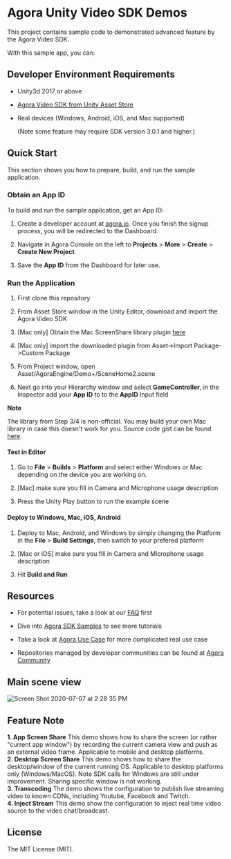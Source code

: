 # Agora Unity Video SDK Demos

This project contains sample code to demonstrated advanced feature by the Agora Video SDK.

  

With this sample app, you can:

  

## Developer Environment Requirements

  

- Unity3d 2017 or above

-  [Agora Video SDK from Unity Asset Store](https://assetstore.unity.com/packages/tools/video/agora-video-chat-sdk-for-unity-134502)

- Real devices (Windows, Android, iOS, and Mac supported)

  (Note some feature may require SDK version 3.0.1 and higher.)

  

## Quick Start

  

This section shows you how to prepare, build, and run the sample application.

  

### Obtain an App ID

  

To build and run the sample application, get an App ID:

  

1.  Create a developer account at  [agora.io](https://dashboard.agora.io/signin/). Once you finish the signup process, you will be redirected to the Dashboard.

2.  Navigate in Agora Console on the left to  ****Projects****  >  ****More****  >  ****Create****  >  ****Create New Project****.

3.  Save the  ****App ID****  from the Dashboard for later use.

  

  

### [](https://github.com/AgoraIO-Community/Unity-RTM#run-the-application)Run the Application

  

1.  First clone this repository

2. From Asset Store window in the Unity Editor, download and import the Agora Video SDK

3.  [Mac only] Obtain the Mac ScreenShare library plugin [here](https://bit.ly/2AIFyjK)

4. [Mac only] import the downloaded plugin from Asset->Import Package->Custom Package

5.  From Project window, open Asset/AgoraEngine/Demo+/SceneHome2.scene

6. Next go into your Hierarchy window and select  ****GameController****, in the Inspector add your  ****App ID****  to to the  ****AppID****  Input field

  

****Note****

The library from Step 3/4 is non-official.  You may build your own Mac library in case this doesn't work for you.  Source code gist can be found [here](https://gist.github.com/icywind/0fd26481dd6884821d7f917944ec0042).

#### [](https://github.com/AgoraIO-Community/Unity-RTM#test-in-editor)Test in Editor

  

1.  Go to  ****File****  >  ****Builds****  >  ****Platform****  and select either Windows or Mac depending on the device you are working on.

2. [Mac] make sure you fill in Camera and Microphone usage description

3. Press the Unity Play button to run the example scene

  

#### [](https://github.com/AgoraIO-Community/Unity-RTM#deploy-to-windows-mac-android)Deploy to Windows, Mac, iOS, Android

  

1.  Deploy to Mac, Android, and Windows by simply changing the Platform in the  ****File****  >  ****Build Settings****, then switch to your prefered platform

2.  [Mac or iOS] make sure you fill in Camera and Microphone usage description

3.  Hit  ****Build and Run****

  

## [](https://github.com/AgoraIO-Community/Unity-RTM#resources)Resources

  

- For potential issues, take a look at our  [FAQ](https://docs.agora.io/cn/faq)  first

- Dive into  [Agora SDK Samples](https://github.com/AgoraIO)  to see more tutorials

- Take a look at  [Agora Use Case](https://github.com/AgoraIO-usecase)  for more complicated real use case

- Repositories managed by developer communities can be found at  [Agora Community](https://github.com/AgoraIO-Community)

  

## Main scene view

![Screen Shot 2020-07-07 at 2 28 35 PM](https://user-images.githubusercontent.com/1261195/88594543-3416f880-d016-11ea-9f75-5c7e712efa84.png)

  

## Feature Note

  

 **1. App Screen Share**
     This demo shows how to share the screen (or rather "current app window") by recording the current camera view and push as an external video frame.  Applicable to mobile and desktop platforms.<br>
 **2. Desktop Screen Share**
     This demo shows how to share the desktop/window of the current running OS.  Applicable to desktop platforms only (Windows/MacOS). Note SDK calls for Windows are still under improvement.  Sharing specific window is not working.<br>
 **3. Transcoding**
     The demo shows the configuration to publish live streaming video to known CDNs, including Youtube, Facebook and Twitch.<br>
 **4. Inject Stream**
     This demo show the configuration to inject real time video source to the video chat/broadcast. <br>
  

## License

  

The MIT License (MIT).
